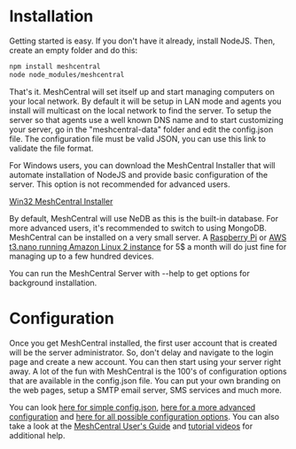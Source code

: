 # Installation

Getting started is easy. If you don't have it already, install NodeJS. Then, create an empty folder and do this:

```bash
npm install meshcentral
node node_modules/meshcentral
```

That's it. MeshCentral will set itself up and start managing computers on your local network. By default it will be setup in LAN mode and agents you install will multicast on the local network to find the server. To setup the server so that agents use a well known DNS name and to start customizing your server, go in the "meshcentral-data" folder and edit the config.json file. The configuration file must be valid JSON, you can use this link to validate the file format.

For Windows users, you can download the MeshCentral Installer that will automate installation of NodeJS and provide basic configuration of the server. This option is not recommended for advanced users.

[Win32 MeshCentral Installer](https://meshcentral.com/info/tools/MeshCentralInstaller.exe)

By default, MeshCentral will use NeDB as this is the built-in database. For more advanced users, it's recommended to switch to using MongoDB. MeshCentral can be installed on a very small server. A [Raspberry Pi](https://www.raspberrypi.org/) or [AWS t3.nano running Amazon Linux 2 instance](https://aws.amazon.com/ec2/pricing/on-demand/) for 5$ a month will do just fine for managing up to a few hundred devices.

You can run the MeshCentral Server with --help to get options for background installation.

# Configuration

Once you get MeshCentral installed, the first user account that is created will be the server administrator. So, don't delay and navigate to the login page and create a new account. You can then start using your server right away. A lot of the fun with MeshCentral is the 100's of configuration options that are available in the config.json file. You can put your own branding on the web pages, setup a SMTP email server, SMS services and much more.

You can look [here for simple config.json](https://raw.githubusercontent.com/Ylianst/MeshCentral/master/sample-config.json), [here for a more advanced configuration](https://raw.githubusercontent.com/Ylianst/MeshCentral/master/sample-config-advanced.json) and [here for all possible configuration options](https://raw.githubusercontent.com/Ylianst/MeshCentral/master/meshcentral-config-schema.json). You can also take a look at the [MeshCentral User's Guide](https://meshcentral.com/info/docs/MeshCentral2InstallGuide.pdf) and [tutorial videos](https://meshcentral.com/info/tutorials.html) for additional help.